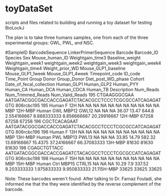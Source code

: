 # toyDataSet
scripts and files related to building and running a toy dataset for testing BioLockJ


The plan is to take three humans samples, one from each of the three experimental groups: GWL, PWL, and NSC.

#SampleID	BarcodeSequence	LinkerPrimerSequence	Barcode	Barcode_ID	Species	Sex	Mouse_human_ID	Weightgain_time3	Baseline_weight	Weightgain_week1	weightgain_week2	weightgain_week3	weightgain_week4	Weightgain_time4	Weight_prior_WD	Mouse_GLP1_baseline	Mouse_GLP1_1week	Mouse_GLP1_4week	Timepoint_code	ID_code	Time_Point	Group	Donor	Group_Donor	Diet_post_WD_phase	Cohort	Date_of_fecal_collection	Human_GLP1	Human_GLP2	Human_PYY	Human_CA	Human_DCA	Human_CDCA	Human_TB	Description	Num_Reads	Num_Trimmed_Reads	Num_Valid_Reads
195	CTGAAGGGCGAA	AATGATACGGCGACCACCGAGATCTACACGCCTCCCTCGCGCCATCAGAGATGTG	806rcbc195	195	Human	F	12H	NA	NA	NA	NA	NA	NA	NA	NA	NA	NA	NA	MBP	12H-MBP	Human	GWL	MBP12	GWL12	NA	NA	NA	36.07	13.47	644.8	2.554166667	8.888333333	8.856666667	20.29916667	12H-MBP	67258	67258	67258
196	CGCTCACAGAAT	AATGATACGGCGACCACCGAGATCTACACGCCTCCCTCGCGCCATCAGAGATGTG	806rcbc196	196	Human	F	13H	NA	NA	NA	NA	NA	NA	NA	NA	NA	NA	NA	MBP	13H-MBP	Human	PWL	MBP13	PWL13	NA	NA	NA	33.85	14.79	582.32	13.69166667	15.4375	37.24166667	66.37083333	13H-MBP	81630	81630	81630
198	CGAGCTGTTACC	AATGATACGGCGACCACCGAGATCTACACGCCTCCCTCGCGCCATCAGAGATGTG	806rcbc198	198	Human	F	15H	NA	NA	NA	NA	NA	NA	NA	NA	NA	NA	NA	MBP	15H-MBP	Human	Ctrl	MBP15	CTRL15	NA	NA	NA	10.29	7.9	337.52	9.203333333	1.975833333	9.950833333	21.115H-MBP	33625	33625	33625


Note:
These barcodes weren't found.  After talking to Dr. Farnaz Fouladi, she informed me that the they were identified by the reverse complement of the barcode.

